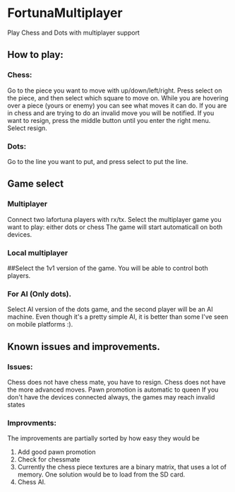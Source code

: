 # FortunaMultiplayer
Play Chess and Dots with multiplayer support

## How to play:

### Chess:
Go to the piece you want to move with up/down/left/right. Press select on the piece, and then select which square to move on.
While you are hovering over a piece (yours or enemy) you can see what moves it can do.
If you are in chess and are trying to do an invalid move you will be notified.
If you want to resign, press the middle button until you enter the right menu. Select resign.

### Dots:
Go to the line you want to put, and press select to put the line.

## Game select

### Multiplayer
Connect two lafortuna players with rx/tx.
Select the multiplayer game you want to play: either dots or chess
The game will start automaticall on both devices.

### Local multiplayer 
##Select the 1v1 version of the game. You will be able to control both players.

### For AI (Only dots).

Select AI version of the dots game, and the second player will be an AI machine.
Even though it's a pretty simple AI, it is better than some I've seen on mobile platforms :).

## Known issues and improvements.

### Issues:

Chess does not have chess mate, you have to resign.
Chess does not have the more advanced moves.
Pawn promotion is automatic to queen
If you don't have the devices connected always, the games may reach invalid states

### Improvments:
The improvements are partially sorted by how easy they would be
1. Add good pawn promotion
2. Check for chessmate
3. Currently the chess piece textures are a binary matrix, that uses a lot of memory. One solution would be to load from the SD card.
4. Chess AI.
